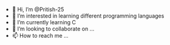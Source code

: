 - 👋 Hi, I’m @Pritish-25
- 👀 I’m interested in learning different programming languages
- 🌱 I’m currently learning C
- 💞️ I’m looking to collaborate on ...
- 📫 How to reach me ...

<!---
Pritish-25/Pritish-25 is a ✨ special ✨ repository because its `README.md` (this file) appears on your GitHub profile.
You can click the Preview link to take a look at your changes.
--->

